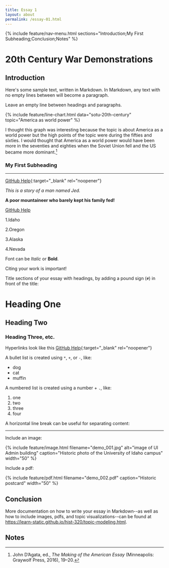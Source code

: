 ```yaml
---
title: Essay 1
layout: about
permalink: /essay-01.html
---
```


{% include feature/nav-menu.html sections="Introduction;My First Subheading;Conclusion;Notes" %}

# 20th Century War Demonstrations

## Introduction

Here's some sample text, written in Markdown.
In Markdown, any text with no empty lines between will become a paragraph.

Leave an empty line between headings and paragraphs.

{% include feature/line-chart.html data="sotu-20th-century" topic="America as world power" %}

I thought this graph was interesting because the topic is about America as a world power but the high points of the topic were during the fifties and sixties. I would thought that America as a world power would have been more in the seventies and eighties when the Soviet Union fell and the US became more dominant.[^1]

### My First Subheading

---

[GitHub Help](https://help.github.com/){:target="_blank" rel="noopener"}

*This is a story of a man named Jed.*

**A poor mountaineer who barely kept his family fed!**

[GitHub Help](https://help.github.com/)

1.Idaho

2.Oregon

3.Alaska

4.Nevada

Font can be *Italic* or **Bold**.

Citing your work is important!

Title sections of your essay with headings, by adding a pound sign (`#`) in front of the title:

# Heading One

## Heading Two

### Heading Three, etc.

Hyperlinks look like this [GitHub Help](https://help.github.com/){:target="_blank" rel="noopener"}

A bullet list is created using `*`, `+`, or `-`, like:

- dog
- cat
- muffin

A numbered list is created using a number + `.`, like:

1. one
2. two
6. three
2. four

A horizontal line break can be useful for separating content:

----

Include an image:

{% include feature/image.html filename="demo_001.jpg" alt="image of UI Admin building" caption="Historic photo of the University of Idaho campus" width="50" %}

Include a pdf:

{% include feature/pdf.html filename="demo_002.pdf" caption="Historic postcard" width="50" %}

## Conclusion

More documentation on how to write your essay in Markdown--as well as how to include images, pdfs, and topic visualizations--can be found at <https://learn-static.github.io/hist-320/topic-modeling.html>.

## Notes

[^1]: John D’Agata, ed., *The Making of the American Essay* (Minneapolis: Graywolf Press, 2016), 19–20.


